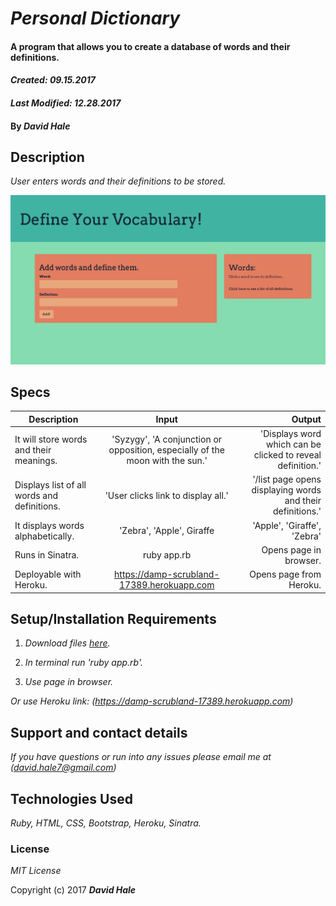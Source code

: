 # _Personal Dictionary_

#### A program that allows you to create a database of words and their definitions.

#### _Created: 09.15.2017_
#### _Last Modified: 12.28.2017_

#### By _David Hale_

## Description

_User enters words and their definitions to be stored._

![Screenshot](https://github.com/phuzisham/define_words/blob/master/img/cap.png "Screen Capture")

## Specs

| Description        | Input           | Output  |
| ------------- |:-------------:| -----:|
| It will store words and their meanings. | 'Syzygy', 'A conjunction or opposition, especially of the moon with the sun.' | 'Displays word which can be clicked to reveal definition.' |
| Displays list of all words and definitions. | 'User clicks link to display all.' | '/list page opens displaying words and their definitions.' |
| It displays words alphabetically. | 'Zebra', 'Apple', Giraffe | 'Apple', 'Giraffe', 'Zebra' |
| Runs in Sinatra. |  ruby app.rb  | Opens page in browser. |
| Deployable with Heroku. | https://damp-scrubland-17389.herokuapp.com | Opens page from Heroku. |


## Setup/Installation Requirements

1. _Download files [here](https://github.com/phuzisham/define_words.git)._

2. _In terminal run 'ruby app.rb'._

3. _Use page in browser._

_Or use Heroku link: (https://damp-scrubland-17389.herokuapp.com)_

## Support and contact details

_If you have questions or run into any issues please email me at (david.hale7@gmail.com)_

## Technologies Used

_Ruby, HTML, CSS, Bootstrap, Heroku, Sinatra._

### License

*MIT License*

Copyright (c) 2017 **_David Hale_**
